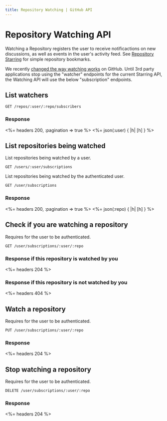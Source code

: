 ```yaml
---
title: Repository Watching | GitHub API
---
```


# Repository Watching API

Watching a Repository registers the user to receive notificactions on new
discussions, as well as events in the user's activity feed.  See [Repository
Starring](/v3/repos/starring) for simple repository bookmarks.

We recently [changed the way watching
works](https://github.com/blog/1204-notifications-stars) on GitHub.  Until 3rd
party applications stop using the "watcher" endpoints for the current Starring
API, the Watching API will use the below "subscription" endpoints.

## List watchers

    GET /repos/:user/:repo/subscribers

### Response

<%= headers 200, :pagination => true %>
<%= json(:user) { |h| [h] } %>

## List repositories being watched

List repositories being watched by a user.

    GET /users/:user/subscriptions

List repositories being watched by the authenticated user.

    GET /user/subscriptions

### Response

<%= headers 200, :pagination => true %>
<%= json(:repo) { |h| [h] } %>

## Check if you are watching a repository

Requires for the user to be authenticated.

    GET /user/subscriptions/:user/:repo

### Response if this repository is watched by you

<%= headers 204 %>

### Response if this repository is not watched by you

<%= headers 404 %>

## Watch a repository

Requires for the user to be authenticated.

    PUT /user/subscriptions/:user/:repo

### Response

<%= headers 204 %>

## Stop watching a repository

Requires for the user to be authenticated.

    DELETE /user/subscriptions/:user/:repo

### Response

<%= headers 204 %>
